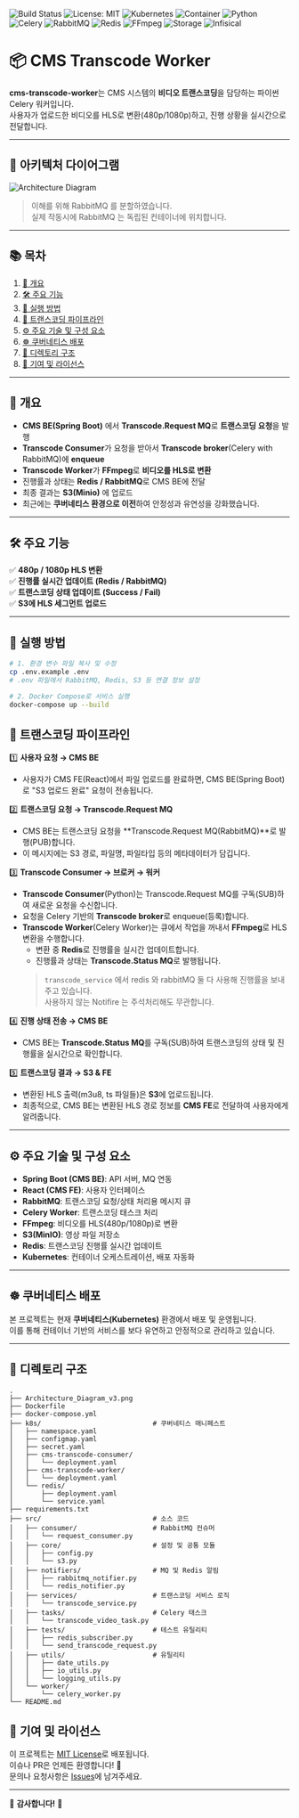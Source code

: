 ![Build Status](https://img.shields.io/badge/build-passing-brightgreen)
![License: MIT](https://img.shields.io/badge/license-MIT-red.svg)
![Kubernetes](https://img.shields.io/badge/Kubernetes-Deployed-blue?logo=kubernetes)
![Container](https://img.shields.io/badge/Container-Docker-blue?logo=docker)
![Python](https://img.shields.io/badge/Worker-Python%203.12-blue?logo=python)
![Celery](https://img.shields.io/badge/Celery-5.3.1-brightgreen?logo=celery)
![RabbitMQ](https://img.shields.io/badge/Queue-RabbitMQ-FF6600?logo=rabbitmq)
![Redis](https://img.shields.io/badge/Redis-7.x-red?logo=redis)
![FFmpeg](https://img.shields.io/badge/Transcoder-FFmpeg-black?logo=ffmpeg)
![Storage](https://img.shields.io/badge/S3%20(MinIO)-storage-red?logo=minio)
![Infisical](https://img.shields.io/badge/Secrets-Infisical-yellow)

# 📦 CMS Transcode Worker

**cms-transcode-worker**는 CMS 시스템의 **비디오 트랜스코딩**을 담당하는 파이썬 Celery 워커입니다.  
사용자가 업로드한 비디오를 HLS로 변환(480p/1080p)하고, 진행 상황을 실시간으로 전달합니다.

---

## 🎨 아키텍처 다이어그램

![Architecture Diagram](./Architecture_Diagram_v3.png)
> 이해를 위해 RabbitMQ 를 분할하였습니다.  
> 실제 작동시에 RabbitMQ 는 독립된 컨테이너에 위치합니다.

---

## 📚 목차

1. [🌟 개요](#-개요)  
2. [🛠️ 주요 기능](#-주요-기능)  
3. [🔧 실행 방법](#-실행-방법)  
4. [🚀 트랜스코딩 파이프라인](#-트랜스코딩-파이프라인)  
5. [⚙️ 주요 기술 및 구성 요소](#-주요-기술-및-구성-요소)  
6. [☸️ 쿠버네티스 배포](#-쿠버네티스-배포)  
7. [📂 디렉토리 구조](#-디렉토리-구조)  
8. [📝 기여 및 라이선스](#-기여-및-라이선스)
---

## 🌟 개요

- **CMS BE(Spring Boot)** 에서 **Transcode.Request MQ**로 **트랜스코딩 요청**을 발행  
- **Transcode Consumer**가 요청을 받아서 **Transcode broker**(Celery with RabbitMQ)에 **enqueue**  
- **Transcode Worker**가 **FFmpeg**로 **비디오를 HLS로 변환**  
- 진행률과 상태는 **Redis / RabbitMQ**로 CMS BE에 전달  
- 최종 결과는 **S3(Minio)** 에 업로드  
- 최근에는 **쿠버네티스 환경으로 이전**하여 안정성과 유연성을 강화했습니다.

---

## 🛠️ 주요 기능

✅ **480p / 1080p HLS 변환**  
✅ **진행률 실시간 업데이트 (Redis / RabbitMQ)**  
✅ **트랜스코딩 상태 업데이트 (Success / Fail)**  
✅ **S3에 HLS 세그먼트 업로드**

---


## 🔧 실행 방법

```bash
# 1. 환경 변수 파일 복사 및 수정
cp .env.example .env
# .env 파일에서 RabbitMQ, Redis, S3 등 연결 정보 설정

# 2. Docker Compose로 서비스 실행
docker-compose up --build
```

## 🚀 트랜스코딩 파이프라인

1️⃣ **사용자 요청 → CMS BE**  
- 사용자가 CMS FE(React)에서 파일 업로드를 완료하면, CMS BE(Spring Boot)로 "S3 업로드 완료" 요청이 전송됩니다.

2️⃣ **트랜스코딩 요청 → Transcode.Request MQ**  
- CMS BE는 트랜스코딩 요청을 **Transcode.Request MQ(RabbitMQ)**로 발행(PUB)합니다.  
- 이 메시지에는 S3 경로, 파일명, 파일타입 등의 메타데이터가 담깁니다.

3️⃣ **Transcode Consumer → 브로커 → 워커**  
- **Transcode Consumer**(Python)는 Transcode.Request MQ를 구독(SUB)하여 새로운 요청을 수신합니다.  
- 요청을 Celery 기반의 **Transcode broker**로 enqueue(등록)합니다.  
- **Transcode Worker**(Celery Worker)는 큐에서 작업을 꺼내서 **FFmpeg**로 HLS 변환을 수행합니다.
  - 변환 중 **Redis**로 진행률을 실시간 업데이트합니다.
  - 진행률과 상태는 **Transcode.Status MQ**로 발행됩니다.
  > `transcode_service` 에서 redis 와 rabbitMQ 둘 다 사용해 진행률을 보내주고 있습니다.   
  > 사용하지 않는 Notifire 는 주석처리해도 무관합니다.

4️⃣ **진행 상태 전송 → CMS BE**  
- CMS BE는 **Transcode.Status MQ**를 구독(SUB)하여 트랜스코딩의 상태 및 진행률을 실시간으로 확인합니다.

5️⃣ **트랜스코딩 결과 → S3 & FE**  
- 변환된 HLS 출력(m3u8, ts 파일들)은 **S3**에 업로드됩니다.  
- 최종적으로, CMS BE는 변환된 HLS 경로 정보를 **CMS FE**로 전달하여 사용자에게 알려줍니다.

---

## ⚙️ 주요 기술 및 구성 요소

- **Spring Boot (CMS BE)**: API 서버, MQ 연동
- **React (CMS FE)**: 사용자 인터페이스
- **RabbitMQ**: 트랜스코딩 요청/상태 처리용 메시지 큐
- **Celery Worker**: 트랜스코딩 태스크 처리
- **FFmpeg**: 비디오를 HLS(480p/1080p)로 변환
- **S3(MinIO)**: 영상 파일 저장소
- **Redis**: 트랜스코딩 진행률 실시간 업데이트
- **Kubernetes**: 컨테이너 오케스트레이션, 배포 자동화

---

## ☸️ 쿠버네티스 배포

본 프로젝트는 현재 **쿠버네티스(Kubernetes)** 환경에서 배포 및 운영됩니다.  
이를 통해 컨테이너 기반의 서비스를 보다 유연하고 안정적으로 관리하고 있습니다.

---

## 📂 디렉토리 구조

```plaintext
.
├── Architecture_Diagram_v3.png
├── Dockerfile
├── docker-compose.yml
├── k8s/                            # 쿠버네티스 매니페스트
│   ├── namespace.yaml
│   ├── configmap.yaml
│   ├── secret.yaml
│   ├── cms-transcode-consumer/
│   │   └── deployment.yaml
│   ├── cms-transcode-worker/
│   │   └── deployment.yaml
│   └── redis/
│       ├── deployment.yaml
│       └── service.yaml
├── requirements.txt
├── src/                            # 소스 코드
│   ├── consumer/                   # RabbitMQ 컨슈머
│   │   └── request_consumer.py
│   ├── core/                       # 설정 및 공통 모듈
│   │   ├── config.py
│   │   └── s3.py
│   ├── notifiers/                  # MQ 및 Redis 알림
│   │   ├── rabbitmq_notifier.py
│   │   └── redis_notifier.py
│   ├── services/                   # 트랜스코딩 서비스 로직
│   │   └── transcode_service.py
│   ├── tasks/                      # Celery 태스크
│   │   └── transcode_video_task.py
│   ├── tests/                      # 테스트 유틸리티
│   │   ├── redis_subscriber.py
│   │   └── send_transcode_request.py
│   ├── utils/                      # 유틸리티
│   │   ├── date_utils.py
│   │   ├── io_utils.py
│   │   └── logging_utils.py
│   └── worker/
│       └── celery_worker.py
└── README.md
```

## 📝 기여 및 라이선스

이 프로젝트는 [MIT License](LICENSE)로 배포됩니다.  
이슈나 PR은 언제든 환영합니다! 🙌  
문의나 요청사항은 [Issues](https://github.com/handong-app/cms-transcode-worker/issues)에 남겨주세요.

---

🌟 **감사합니다!** 🌟